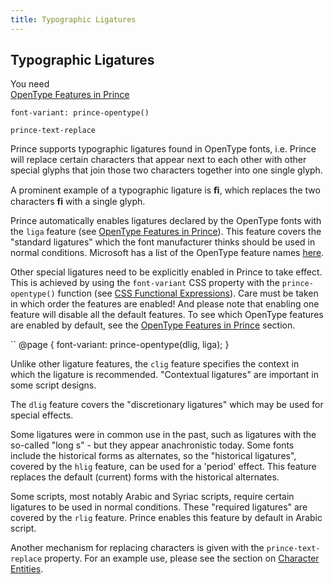 ```yaml
---
title: Typographic Ligatures
---
```


Typographic Ligatures
---------------------

You need  
[OpenType Features in Prince](fonts.html#opentype-features)

`font-variant: prince-opentype()`

`prince-text-replace`

Prince supports typographic ligatures found in OpenType fonts, i.e. Prince will replace certain characters that appear next to each other with other special glyphs that join those two characters together into one single glyph.

A prominent example of a typographic ligature is **ﬁ**, which replaces the two characters **<span>f</span><span>i</span>** with a single glyph.

Prince automatically enables ligatures declared by the OpenType fonts with the `liga` feature (see [OpenType Features in Prince](fonts.html#opentype-features)). This feature covers the "standard ligatures" which the font manufacturer thinks should be used in normal conditions. Microsoft has a list of the OpenType feature names [here](https://www.microsoft.com/typography/otspec/featurelist.htm).

Other special ligatures need to be explicitly enabled in Prince to take effect. This is achieved by using the `font-variant` CSS property with the `prince-opentype()` function (see [CSS Functional Expressions](doc-refs.html#css-functions)). Care must be taken in which order the features are enabled! And please note that enabling one feature will disable all the default features. To see which OpenType features are enabled by default, see the [OpenType Features in Prince](fonts.html#opentype-features) section.

``
    @page {
        font-variant: prince-opentype(dlig, liga);
    }

Unlike other ligature features, the `clig` feature specifies the context in which the ligature is recommended. "Contextual ligatures" are important in some script designs.

The `dlig` feature covers the "discretionary ligatures" which may be used for special effects.

Some ligatures were in common use in the past, such as ligatures with the so-called "long s" - but they appear anachronistic today. Some fonts include the historical forms as alternates, so the "historical ligatures", covered by the `hlig` feature, can be used for a 'period' effect. This feature replaces the default (current) forms with the historical alternates.

Some scripts, most notably Arabic and Syriac scripts, require certain ligatures to be used in normal conditions. These "required ligatures" are covered by the `rlig` feature. Prince enables this feature by default in Arabic script.

Another mechanism for replacing characters is given with the `prince-text-replace` property. For an example use, please see the section on [Character Entities](doc-refs.html#characters).

